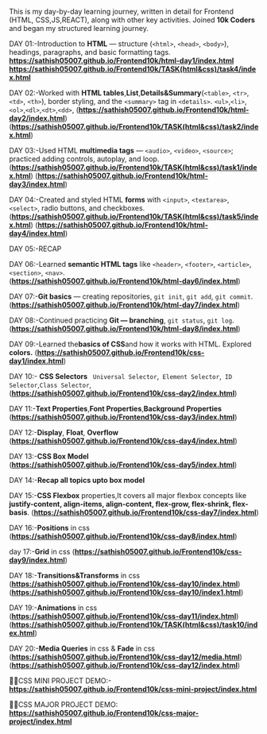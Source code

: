 This is my day-by-day learning journey, written in detail for Frontend (HTML, CSS,JS,REACT), along with other key activities.
Joined **10k Coders** and began my structured learning journey.

DAY 01:-Introduction to **HTML** — structure (`<html>`, `<head>`, `<body>`), headings, paragraphs, and basic formatting tags.  
**https://sathish05007.github.io/Frontend10k/html-day1/index.html**
**https://sathish05007.github.io/Frontend10k/TASK(html&css)/task4/index.html**

DAY 02:-Worked with **HTML tables**,**List**,**Details&Summary**(`<table>`, `<tr>`, `<td>`, `<th>`), border styling, and the `<summary>` tag in `<details>`. `<ul>`,`<li>`,`<ol>`,`<dl>`,`<dt>`,`<dd>`,
(**https://sathish05007.github.io/Frontend10k/html-day2/index.html**)
(**https://sathish05007.github.io/Frontend10k/TASK(html&css)/task2/index.html**)

DAY 03:-Used HTML **multimedia tags** — `<audio>`, `<video>`, `<source>`; practiced adding controls, autoplay, and loop.(**https://sathish05007.github.io/Frontend10k/TASK(html&css)/task1/index.html**) 
(**https://sathish05007.github.io/Frontend10k/html-day3/index.html**)

DAY 04:-Created and styled HTML **forms** with `<input>`, `<textarea>`, `<select>`, radio buttons, and checkboxes. (**https://sathish05007.github.io/Frontend10k/TASK(html&css)/task5/index.html**)
(**https://sathish05007.github.io/Frontend10k/html-day4/index.html**)

DAY 05:-RECAP

DAY 06:-Learned **semantic HTML tags** like `<header>`, `<footer>`, `<article>`, `<section>`, `<nav>`.  
(**https://sathish05007.github.io/Frontend10k/html-day6/index.html**)

DAY 07:-**Git basics** — creating repositories, `git init`, `git add`, `git commit`. 
(**https://sathish05007.github.io/Frontend10k/html-day7/index.html**)

DAY 08:-Continued practicing **Git — branching**, `git status`, `git log`. 
(**https://sathish05007.github.io/Frontend10k/html-day8/index.html**)

DAY 09:-Learned the**basics of CSS**and how it works with HTML. 
Explored **colors.**
(**https://sathish05007.github.io/Frontend10k/css-day1/index.html**)

DAY 10:- **CSS Selectors** ` Universal Selector`,` Element Selector`,` ID Selector`,`Class Selector`,(**https://sathish05007.github.io/Frontend10k/css-day2/index.html**)

DAY 11:-**Text Properties**,**Font Properties**,**Background Properties**
(**https://sathish05007.github.io/Frontend10k/css-day3/index.html**)

DAY 12:-**Display**, **Float**, **Overflow**
(**https://sathish05007.github.io/Frontend10k/css-day4/index.html**)

DAY 13:-**CSS Box Model**
(**https://sathish05007.github.io/Frontend10k/css-day5/index.html**)

DAY 14:-**Recap all topics upto box model**

DAY 15:-**CSS Flexbox** properties,It covers all major flexbox concepts like **justify-content, align-items, align-content, flex-grow, flex-shrink, flex-basis**.
(**https://sathish05007.github.io/Frontend10k/css-day7/index.html**)

DAY 16:-**Positions** in css
(**https://sathish05007.github.io/Frontend10k/css-day8/index.html**)

day 17:-**Grid** in css
(**https://sathish05007.github.io/Frontend10k/css-day9/index.html**)

DAY 18:-**Transitions&Transforms** in css
(**https://sathish05007.github.io/Frontend10k/css-day10/index.html**)
(**https://sathish05007.github.io/Frontend10k/css-day10/index1.html**)

DAY 19:-**Animations** in css
(**https://sathish05007.github.io/Frontend10k/css-day11/index.html**)
(**https://sathish05007.github.io/Frontend10k/TASK(html&css)/task10/index.html**)


DAY 20:-**Media Queries** in css & **Fade** in css
(**https://sathish05007.github.io/Frontend10k/css-day12/media.html**)
(**https://sathish05007.github.io/Frontend10k/css-day12/index.html**)

📌📌CSS MINI PROJECT DEMO:-**https://sathish05007.github.io/Frontend10k/css-mini-project/index.html**

📍📍CSS MAJOR PROJECT DEMO: **https://sathish05007.github.io/Frontend10k/css-major-project/index.html**

